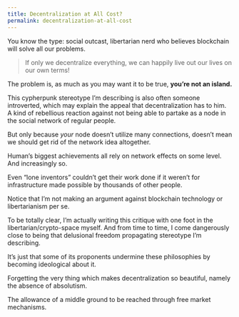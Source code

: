 ```yaml
---
title: Decentralization at All Cost?
permalink: decentralization-at-all-cost
---
```

You know the type: social outcast, libertarian nerd who believes blockchain will solve all our problems.

> If only we decentralize everything, we can happily live out our lives on our own terms!

The problem is, as much as you may want it to be true, **you’re not an island.**

This cypherpunk stereotype I’m describing is also often someone introverted, which may explain the appeal that decentralization has to him. A kind of rebellious reaction against not being able to partake as a node in the social network of regular people.

But only because _your_ node doesn’t utilize many connections, doesn’t mean we should get rid of the network idea altogether.

Human’s biggest achievements all rely on network effects on some level. And increasingly so.

Even “lone inventors” couldn’t get their work done if it weren’t for infrastructure made possible by thousands of other people.

Notice that I’m not making an argument against blockchain technology or libertarianism per se.

To be totally clear, I’m actually writing this critique with one foot in the libertarian/crypto-space myself. And from time to time, I come dangerously close to being that delusional freedom propagating stereotype I’m describing.

It’s just that some of its proponents undermine these philosophies by becoming ideological about it. 

Forgetting the very thing which makes decentralization so beautiful, namely the absence of absolutism.

The allowance of a middle ground to be reached through free market mechanisms.
